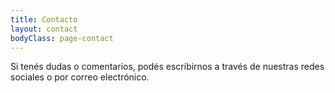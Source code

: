 ```yaml
---
title: Contacto
layout: contact
bodyClass: page-contact
---
```


Si tenés dudas o comentarios, podés escribirnos a través de nuestras redes sociales o por correo electrónico.
